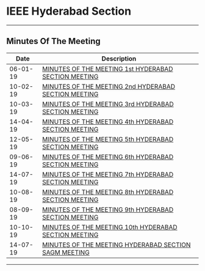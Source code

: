 # IEEE Hyderabad Section
---


## Minutes Of The Meeting

Date | Description     |
|-----|-----------------|
| 06-01-19   | [MINUTES OF THE MEETING 1st  HYDERABAD SECTION MEETING](Meeting-Minutes-of-SEC-1-2019.pdf) |
| 10-02-19   | [MINUTES OF THE MEETING 2nd  HYDERABAD SECTION MEETING](Meeting-Minutes-of-SEC-2-2019.pdf) |
| 10-03-19   | [MINUTES OF THE MEETING 3rd  HYDERABAD SECTION MEETING](Meeting-Minutes-of-SEC-3-2019.pdf) |
| 14-04-19   | [MINUTES OF THE MEETING 4th  HYDERABAD SECTION MEETING](Meeting-Minutes-of-SEC-4-2019.pdf) |
| 12-05-19   | [MINUTES OF THE MEETING 5th  HYDERABAD SECTION MEETING](Meeting-Minutes-of-SEC-5-2019.pdf) |
| 09-06-19   | [MINUTES OF THE MEETING 6th  HYDERABAD SECTION MEETING](Meeting-Minutes-of-SEC-6-2019.pdf) |
| 14-07-19   | [MINUTES OF THE MEETING 7th  HYDERABAD SECTION MEETING](Meeting-Minutes-of-SEC-7-2019.pdf) |
| 10-08-19   | [MINUTES OF THE MEETING 8th  HYDERABAD SECTION MEETING](Meeting-Minutes-of-SEC-8-2019.pdf) |
| 08-09-19   | [MINUTES OF THE MEETING 9th  HYDERABAD SECTION MEETING](Meeting-Minutes-of-SEC-9-2019.pdf) |
| 10-10-19   | [MINUTES OF THE MEETING 10th  HYDERABAD SECTION MEETING](Meeting-Minutes-of-SEC-10-2019.pdf) |
| 14-07-19   | [MINUTES OF THE MEETING HYDERABAD SECTION SAGM MEETING](Meeting-Minutes-of-SAGM-7-2019.pdf) |

---
